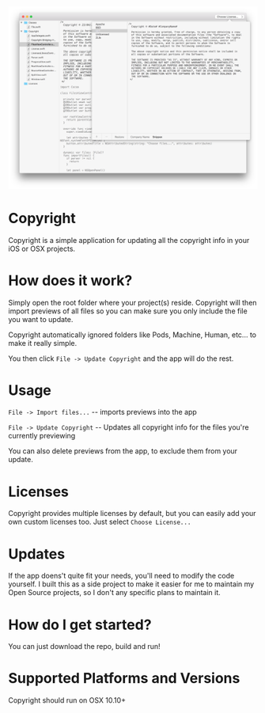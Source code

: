 <img src="Resources/copyright.png" />

# Copyright

Copyright is a simple application for updating all the copyright info in your iOS or OSX projects.

# How does it work?

Simply open the root folder where your project(s) reside. Copyright will then import previews of all files so you can make sure you only include the file you want to update.

Copyright automatically ignored folders like Pods, Machine, Human, etc... to make it really simple. 

You then click `File -> Update Copyright` and the app will do the rest. 

# Usage

`File -> Import files...` -- imports previews into the app

`File -> Update Copyright` -- Updates all copyright info for the files you're currently previewing

You can also delete previews from the app, to exclude them from your update.

# Licenses

Copyright provides multiple licenses by default, but you can easily add your own custom licenses too. Just select `Choose License...`

# Updates

If the app doens't quite fit your needs, you'll need to modify the code yourself. I built this as a side project to make it easier for me to maintain my Open Source projects, so I don't any specific plans to maintain it.

# How do I get started?

You can just download the repo, build and run!

# Supported Platforms and Versions

Copyright should run on OSX 10.10+

